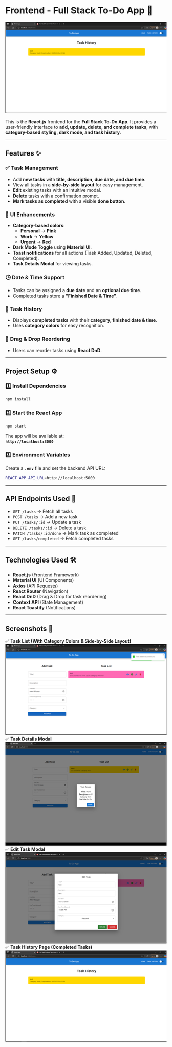 # **Frontend - Full Stack To-Do App** 📝

![Task History](assets/task-history.png)

This is the **React.js** frontend for the **Full Stack To-Do App**. It provides a user-friendly interface to **add, update, delete, and complete tasks**, with **category-based styling, dark mode, and task history**.

---

## **Features** ✨

### ✅ **Task Management**
- Add **new tasks** with **title, description, due date, and due time**.
- View all tasks in a **side-by-side layout** for easy management.
- **Edit** existing tasks with an intuitive modal.
- **Delete** tasks with a confirmation prompt.
- **Mark tasks as completed** with a visible **done button**.

### 🎨 **UI Enhancements**
- **Category-based colors**:
  - **Personal** → **Pink**
  - **Work** → **Yellow**
  - **Urgent** → **Red**
- **Dark Mode Toggle** using **Material UI**.
- **Toast notifications** for all actions (Task Added, Updated, Deleted, Completed).
- **Task Details Modal** for viewing tasks.

### 🕒 **Date & Time Support**
- Tasks can be assigned a **due date** and an **optional due time**.
- Completed tasks store a **"Finished Date & Time"**.

### 📜 **Task History**
- Displays **completed tasks** with their **category, finished date & time**.
- Uses **category colors** for easy recognition.

### 🔄 **Drag & Drop Reordering**
- Users can reorder tasks using **React DnD**.

---

## **Project Setup** ⚙️

### **1️⃣ Install Dependencies**
```sh
npm install
```

### **2️⃣ Start the React App**
```sh
npm start
```
The app will be available at:  
**`http://localhost:3000`**

### **3️⃣ Environment Variables**
Create a **`.env`** file and set the backend API URL:
```sh
REACT_APP_API_URL=http://localhost:5000
```

---

## **API Endpoints Used** 📡

- `GET /tasks` → Fetch all tasks
- `POST /tasks` → Add a new task
- `PUT /tasks/:id` → Update a task
- `DELETE /tasks/:id` → Delete a task
- `PATCH /tasks/:id/done` → Mark task as completed
- `GET /tasks/completed` → Fetch completed tasks

---

## **Technologies Used** 🛠️

- **React.js** (Frontend Framework)
- **Material UI** (UI Components)
- **Axios** (API Requests)
- **React Router** (Navigation)
- **React DnD** (Drag & Drop for task reordering)
- **Context API** (State Management)
- **React Toastify** (Notifications)

---

## **Screenshots** 📸

✅ **Task List (With Category Colors & Side-by-Side Layout)**  
![Task List](assets/task-list.png)
✅ **Task Details Modal**  
![Task Details](assets/task-details.png)
✅ **Edit Task Modal**  
![Task History](assets/task-edit.png)
✅ **Task History Page (Completed Tasks)**  
![Task History](assets/task-history.png)
